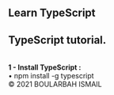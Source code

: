 ## Learn TypeScript
## TypeScript tutorial.
<br>
<b>1 - Install TypeScript : </b>
<br>
• npm install -g typescript
<br>
&copy; 2021 BOULARBAH ISMAIL
